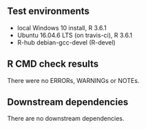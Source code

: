## Test environments

* local Windows 10 install, R 3.6.1
* Ubuntu 16.04.6 LTS (on travis-ci), R 3.6.1
* R-hub debian-gcc-devel (R-devel)

## R CMD check results

There were no ERRORs, WARNINGs or NOTEs.

## Downstream dependencies

There are no downstream dependencies.
